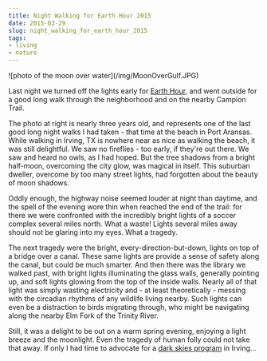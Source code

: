```yaml
---
title: Night Walking for Earth Hour 2015
date: 2015-03-29
slug: night_walking_for_earth_hour_2015
tags:
- living
- nature
---
```


<div class="image">
![photo of the moon over water](/img/MoonOverGulf.JPG)
</div>

Last night we turned off the lights early for [Earth
Hour](http://www.earthhour.org/), and went outside for a good long walk through
the neighborhood and on the nearby Campion Trail.

The photo at right is nearly three years old, and represents one of the last
good long night walks I had taken - that time at the beach in Port Aransas.
While walking in Irving, TX is nowhere near as nice as walking the beach, it was
still delightful. We saw no fireflies - too early, if they're out there. We saw
and heard no owls, as I had hoped. But the tree shadows from a bright half-moon,
overcoming the city glow, was magical in itself. This suburban dweller, overcome
by too many street lights, had forgotten about the beauty of moon shadows.

<!-- truncate -->

Oddly enough, the highway noise seemed louder at night than daytime, and the
spell of the evening wore thin when reached the end of the trail: for there we
were confronted with the incredibly bright lights of a soccer complex several
miles north. What a waste! Lights several miles away should not be glaring into
my eyes. What a tragedy.

The next tragedy were the bright, every-direction-but-down, lights on top of a
bridge over a canal. These same lights are provide a sense of safety along the
canal, but could be much smarter.  And then there was the library we walked
past, with bright lights illuminating the glass walls, generally pointing up,
and soft lights glowing from the top of the inside walls. Nearly all of that
light was simply wasting electricity and - at least theoretically - messing with
the circadian rhythms of any wildlife living nearby. Such lights can even be a
distraction to birds migrating through, who might be navigating along the nearby
Elm Fork of the Trinity River.

Still, it was a delight to be out on a warm spring evening, enjoying a light
breeze and the moonlight. Even the tragedy of human folly could not take that
away. If only I had time to advocate for a [dark skies program](https://darkskytexas.org/) in
Irving...
